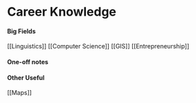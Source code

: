 # Career Knowledge

#### Big Fields
[[Linguistics]]
[[Computer Science]]
[[GIS]]
[[Entrepreneurship]]

#### One-off notes


#### Other Useful
[[Maps]]